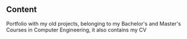 <h2> Content </h2>
Portfolio with my old projects, belonging to my Bachelor's and Master's Courses in Computer Engineering, it also contains my CV
